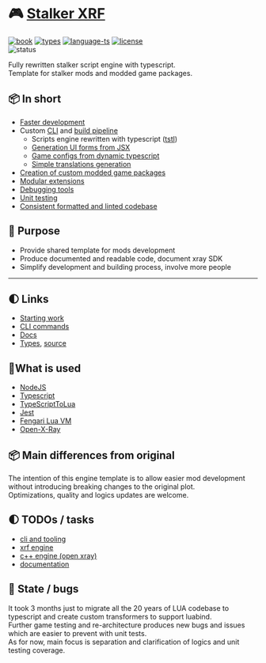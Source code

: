 # 🎮 [Stalker XRF](README.md)

[![book](https://img.shields.io/badge/docs-book-blue.svg?style=flat)](https://xray-forge.github.io/stalker-xrf-book)
[![types](https://img.shields.io/badge/docs-types-blue.svg?style=flat)](https://xray-forge.github.io/xray-16-types/index.html)
[![language-ts](https://img.shields.io/badge/language-typescript-blue.svg?style=flat)](https://github.com/xray-forge/stalker-xrf-template/search?l=typescript)
[![license](https://img.shields.io/badge/license-MIT-blue.svg?style=flat)](https://github.com/Neloreck/dreamstate/blob/master/LICENSE)
<br/>
![status](https://github.com/xray-forge/stalker-xrf-template/actions/workflows/build_and_test.yml/badge.svg)

<p>
Fully rewritten stalker script engine with typescript. <br/>
Template for stalker mods and modded game packages. <br/>
</p>

## 📦 In short

- [Faster development](https://xray-forge.github.io/stalker-xrf-book/xrf/developing/developing.html)
- Custom [CLI](https://xray-forge.github.io/stalker-xrf-book/xrf/cli/cli.html) and [build pipeline](https://xray-forge.github.io/stalker-xrf-book/xrf/building/building.html)
  - Scripts engine rewritten with typescript ([tstl](https://typescripttolua.github.io/docs/getting-started))
  - [Generation UI forms from JSX](https://xray-forge.github.io/stalker-xrf-book/xrf/building/building_forms.html)
  - [Game configs from dynamic typescript](https://xray-forge.github.io/stalker-xrf-book/xrf/building/building_configs.html)
  - [Simple translations generation](https://xray-forge.github.io/stalker-xrf-book/xrf/building/building_translations.html)
- [Creation of custom modded game packages](https://xray-forge.github.io/stalker-xrf-book/xrf/packaging.html)
- [Modular extensions](https://xray-forge.github.io/stalker-xrf-book/extensions/extensions.html)
- [Debugging tools](https://xray-forge.github.io/stalker-xrf-book/xrf/debugging.html)
- [Unit testing](https://xray-forge.github.io/stalker-xrf-book/xrf/testing.html)
- [Consistent formatted and linted codebase](https://xray-forge.github.io/stalker-xrf-book/xrf/formatting_and_linting.html)

## 📍 Purpose

- Provide shared template for mods development
- Produce documented and readable code, document xray SDK
- Simplify development and building process, involve more people

---

## 🌓 Links

- [Starting work](https://xray-forge.github.io/stalker-xrf-book/xrf/installation.html)
- [CLI commands](https://xray-forge.github.io/stalker-xrf-book/xrf/cli/commands.html)
- [Docs](https://xray-forge.github.io/stalker-xrf-book/general/general.html)
- [Types](https://xray-forge.github.io/xray-16-types/modules.html), [source](https://github.com/xray-forge/xray-16-types)

## 📌What is used

- [NodeJS](https://nodejs.org/en/)
- [Typescript](https://www.typescriptlang.org/)
- [TypeScriptToLua](https://typescripttolua.github.io/docs/getting-started)
- [Jest](https://jestjs.io/)
- [Fengari Lua VM](https://github.com/fengari-lua/fengari)
- [Open-X-Ray](https://github.com/OpenXRay/xray-16)

## 📦 Main differences from original

The intention of this engine template is to allow easier mod development without introducing breaking changes to the original plot. <br/>
Optimizations, quality and logics updates are welcome.

## 🌓 TODOs / tasks

- [cli and tooling](https://github.com/orgs/xray-forge/projects/3)
- [xrf engine](https://github.com/orgs/xray-forge/projects/4)
- [c++ engine (open xray)](https://github.com/orgs/xray-forge/projects/6)
- [documentation](https://github.com/orgs/xray-forge/projects/5)

## 🧰 State / bugs

It took 3 months just to migrate all the 20 years of LUA codebase to typescript and create custom transformers to support luabind. <br/>
Further game testing and re-architecture produces new bugs and issues which are easier to prevent with unit tests. <br/>
As for now, main focus is separation and clarification of logics and unit testing coverage.
